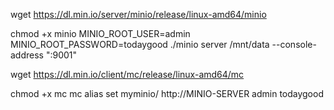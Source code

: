 
wget https://dl.min.io/server/minio/release/linux-amd64/minio


chmod +x minio
MINIO_ROOT_USER=admin MINIO_ROOT_PASSWORD=todaygood ./minio server /mnt/data --console-address ":9001"

wget https://dl.min.io/client/mc/release/linux-amd64/mc


chmod +x mc
mc alias set myminio/ http://MINIO-SERVER admin todaygood

